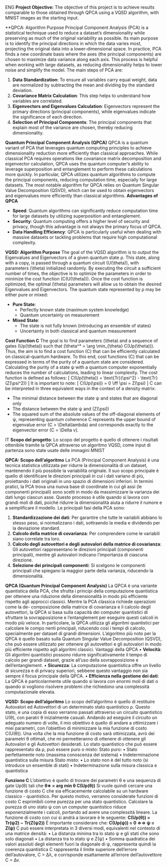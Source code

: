 ENG
**Project Objective:**
The objective of this project is to achieve results comparable to those obtained through QPCA using a VQSD algorithm, with MNIST images as the starting input.

**QPCA: Algorithm Purpose
Principal Component Analysis (PCA) is a statistical technique used to reduce a dataset’s dimensionality while preserving as much of the original variability as possible. Its main purpose is to identify the principal directions in which the data varies most, projecting the original data into a lower-dimensional space.
In practice, PCA finds a new coordinate basis where the axes (the principal components) are chosen to maximize data variance along each axis. This process is helpful when working with large datasets, as reducing dimensionality helps to lower noise and simplify the model. The main steps of PCA are:
1. **Data Standardization**: To ensure all variables carry equal weight, data are normalized by subtracting the mean and dividing by the standard deviation.
2. **Covariance Matrix Calculation**: This step helps to understand how variables are correlated.
3. **Eigenvectors and Eigenvalues Calculation**: Eigenvectors represent the primary directions (principal components), while eigenvalues indicate the significance of each direction.
4. **Selection of Principal Components**: The principal components that explain most of the variance are chosen, thereby reducing dimensionality.

**Quantum Principal Component Analysis (QPCA)**
QPCA is a quantum variant of PCA that leverages quantum computing principles to achieve dimensionality reduction more efficiently than classical approaches. While classical PCA requires operations like covariance matrix decomposition and eigenvector calculation, QPCA uses the quantum computer’s ability to leverage superposition and entanglement to perform these calculations more quickly.
In particular, QPCA utilizes quantum algorithms to compute the principal components, reducing computation time, especially for large datasets. The most notable algorithm for QPCA relies on Quantum Singular Value Decomposition (QSVD), which can be used to obtain eigenvectors and eigenvalues more efficiently than classical algorithms.
**Advantages of QPCA**
- **Speed**: Quantum algorithms can significantly reduce computation time for large datasets by utilizing superposition and entanglement.
- **Security**: Quantum computing offers a higher level of security and privacy, though this advantage is not always the primary focus of QPCA.
- **Data Handling Efficiency**: QPCA is particularly useful when dealing with massive datasets or tackling problems that require high computational complexity.

**VQSD: Algorithm Purpose**
The goal of the VQSD algorithm is to output the Eigenvalues and Eigenvectors of a given quantum state ρ. This state, along with a copy, is passed through a quantum circuit \(U(\theta)\), with parameters \(\theta\) initialized randomly.
By executing the circuit a sufficient number of times, the objective is to optimize the parameters in order to minimize the cost function \(C(U(\theta))\). Once the cost function is optimized, the optimal \(\theta\) parameters will allow us to obtain the desired Eigenvalues and Eigenvectors.
The quantum state represented by ρ may be either pure or mixed:
- **Pure State**:
  - Perfectly known state (maximum system knowledge)
  - Quantum uncertainty on measurement
- **Mixed State**:
  - The state is not fully known (introducing an ensemble of states)
  - Uncertainty in both classical and quantum measurement

**Cost Function C**
The goal is to find parameters \(\theta\) and a sequence of gates \(Up(\theta)\) such that \(\theta^* = \arg \min_{\theta} C(Up(\theta))\).
Thus, the aim is to find a cost function \(C\) that can be efficiently calculated on classical-quantum hardware. To this end, cost functions \(C\) that can be expressed in terms of the purity of a quantum state are considered.
Calculating the purity of a state ψ with a quantum computer exponentially reduces the number of calculations, leading to linear complexity.
The cost function is defined as follows:
\[ C(Up(\theta)) = \text{Tr}(\psi^2) - \text{Tr}(Z(\psi^2)) \]
It is important to note:
\[ C(Up(\psi)) = 0 \iff \psi = Z(\psi) \]
C can be interpreted in three equivalent ways in the context of a density matrix:
- The minimal distance between the state ψ and states that are diagonal only
- The distance between the state ψ and \(Z(\psi)\)
- The squared sum of the absolute values of the off-diagonal elements of ψ, representing quantum coherence
C represents the upper bound of eigenvalue error \(C > \Delta\lambda\) and corresponds exactly to the eigenvector error \(C = \Delta v\).

IT
**Scopo del progetto**:
Lo scopo del progetto è quello di ottenere i risultati ottenibile tramite la QPCA attraverso un algoritmo VQSD, come input di partenza sono state usate delle immagini MNIST

**QPCA: Scopo dell’algoritmo**
La PCA (Principal Component Analysis) è una tecnica statistica utilizzata per ridurre la dimensionalità di un dataset, mantenendo il più possibile la variabilità originale. Il suo scopo principale è quello di identificare le direzioni principali in cui i dati variano
di più, proiettando i dati originali in uno spazio di dimensioni inferiori.
In termini pratici, la PCA trova una nuova base di coordinate in cui gli assi (le componenti principali) sono scelti in modo da massimizzare la varianza dei dati lungo ciascun asse. 
Questo processo è utile quando si lavora con grandi moli di dati, poiché ridurre la dimensionalità aiuta a ridurre il rumore e a semplificare il modello. Le
principali fasi della PCA sono:
1. **Standardizzazione dei dati**: Per garantire che tutte le variabili abbiano lo stesso peso, si normalizzano i dati, sottraendo la media e dividendo per la deviazione standard.
2. **Calcolo della matrice di covarianza**: Per comprendere come le variabili siano correlate tra loro.
3. **Calcolo degli autovettori e degli autovalori della matrice di covarianza**: Gli autovettori rappresentano le direzioni principali (componenti principali), mentre gli autovalori indicano l’importanza di ciascuna direzione.
4. **Selezione dei principali componenti**: Si scelgono le componenti principali che spiegano la maggior parte della varianza, riducendo la dimensionalità.

**QPCA (Quantum Principal Component Analysis)**
La QPCA è una variante quantistica della PCA, che sfrutta i principi della computazione quantistica per ottenere una riduzione della dimensionalità in modo più efficiente rispetto agli approcci classici. Mentre la PCA classica richiede operazioni come la de-
composizione della matrice di covarianza e il calcolo degli autovettori, la QPCA si basa sulla capacità dei computer quantistici di sfruttare la sovrapposizione e l’entanglement per eseguire questi calcoli in modo più veloce.
In particolare, la QPCA utilizza gli algoritmi quantistici per calcolare le compo nenti principali, riducendo così i tempi di calcolo, specialmente per dataset di grandi dimensioni. 
L’algoritmo più noto per la QPCA è quello basato sulla Quantum Singular Value Decomposition (QSVD), che può essere utilizzato per ottenere gli autovettori e gli autovalori in modo più efficiente rispetto agli algoritmi classici.
Vantaggi della QPCA
• **Velocità**: Gli algoritmi quantistici possono ridurre significativamente il tempo di calcolo per grandi dataset, grazie all’uso della sovrapposizione e dell’entanglement.
• **Sicurezza**: La computazione quantistica offre un livello di sicurezza e di privacy superiori, sebbene questo vantaggio non sia sempre il focus principale della QPCA.
• **Efficienza nella gestione dei dati**: La QPCA è particolarmente utile quando si lavora con enormi moli di dati o quando si vogliono risolvere problemi che richiedono una complessità computazionale elevata.

**VQSD: Scopo dell’algoritmo**
Lo scopo dell’algoritmo è quello di restituire Autovalori ed Autovettori di un determinato stato quantistico ρ.
Questo stato, e una copia di esso verranno passati attraverso un circuito quantistico U(θ), con paratri θ inizialmente casuali.
Andando ad eseguire il circuito un adeguato numero di volte, il mio obiettivo è quello di andare a ottimizzare i miei parametri, con l’obiettivo di minimizzare la mia funzione di costo C(U(θ)).
Una volta che la mia funzione di costo sarà ottimizzata, avrò dei parametri θ ottimali, che mi permetteranno di ottenere di ottenere gli Autovalori e gli Autovettori desiderati.
Lo stato quantistico che può essere rappresentato da ρ, può essere puro o misto:
Stato puro:
• Stato perfettamente noto (massima conoscenza del sistema)
• Indeterminazione quantistica sulla misura
Stato misto:
• Lo stato non è del tutto noto (si introduce un ensemble di stati)
• Indeterminazione sulla misura classica e quantistica

**Funzione C**
L’obiettivo è quello di trovare dei parametri θ e una sequenza di gate Up(θ) tali che **θ∗ = arg min θ C(Up(θ))**
Si vuole quindi cercare una funzione di costo C che sia efficacemente calcolabile su un hardware classico - quantistico. Per questo motivo, verranno considerate funzioni di costo C esprimibili come purezza per una stato quantistico. 
Calcolare la purezza di uno stato ψ con un computer quantistico riduce esponenzialmente i calcoli, portando ad avere una complessità lineare.
La funzione di costo con cui si andrà a lavorare è le seguente:
**C(Up(θ)) = Tr(ψ2) − Tr(Z(ψ2))**
È importante considerare che:
**C(Up(ψ)) = 0 ⇐⇒ ψ = Z(ψ)**
C può essere interpretata in 3 diversi modi, equivalenti nel contesto di una matrice densità:
• La distanza minima tra lo stato ψ e gli stati che sono solo diagonali
• La distanza tra lo stato ψ e Z(ψ)
• Somma quadratica dei valori assoluti degli elementi fuori la diagonale di ψ, rappresenta quindi la coerenza quantistica
C rappresenta il limite superiore dell’errore dell’autovalore, C > ∆λ, e corrisponde esattamente all’errore dell’autovettore C = ∆v.
